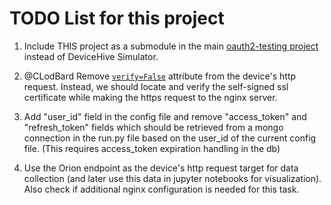 # TODO List for this project

1. Include THIS project as a submodule in the main [oauth2-testing project](https://github.com/SavvasMohito/oauth2-testing/tree/wip/docker-compose) instead of DeviceHive Simulator.

2. @CLodBard Remove [`verify=False`](https://github.com/SavvasMohito/python-device-emulator/blob/8ef3668468029f9fdbd76baef6d0f1909109c780/src/components/device.py#L34) attribute from the device's http request. Instead, we should locate and verify the self-signed ssl certificate while making the https request to the nginx server.

3. Add "user_id" field in the config file and remove "access_token" and "refresh_token" fields which should be retrieved from a mongo connection in the run.py file based on the user_id of the current config file. (This requires access_token expiration handling in the db)

4. Use the Orion endpoint as the device's http request target for data collection (and later use this data in jupyter notebooks for visualization). Also check if additional nginx configuration is needed for this task.
